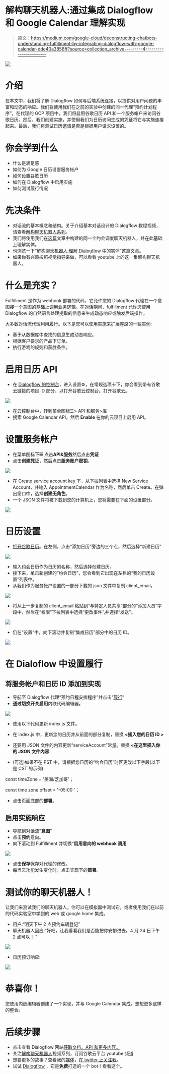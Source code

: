 # 解构聊天机器人:通过集成 Dialogflow 和 Google Calendar 理解实现

> 原文：<https://medium.com/google-cloud/deconstructing-chatbots-understanding-fulfillment-by-integrating-dialogflow-with-google-calendar-dde40a3856ff?source=collection_archive---------4----------------------->

![](img/78f3f99e64deaa321884e1da7197b527.png)

# 介绍

在本文中，我们将了解 Dialogflow 如何与后端系统连接，以提供对用户问题的丰富和动态的响应。我们将使用我们在之前的实验中创建的同一代理“预约计划程序”。在代理的 GCP 项目中，我们将启用谷歌日历 API 和一个服务帐户来访问谷歌日历。然后，我们创建实施，并使用我们为日历访问生成的凭证将它与实施连接起来。最后，我们将测试日历邀请是否是根据用户请求设置的。

# 你会学到什么

*   什么是满足感
*   如何为 Google 日历设置服务帐户
*   如何设置谷歌日历
*   如何在 Dialogflow 中启用实施
*   如何测试履行情况

# 先决条件

*   对话流的基本概念和结构。关于介绍基本对话设计的 Dialogflow 教程视频，请查看[解构聊天机器人系列](https://www.youtube.com/watch?v=O00K10xP5MU&list=PLIivdWyY5sqK5SM34zbkitWLOV-b3V40B&index=1)。
*   我们将使用我们在[这篇](/@pvergadia/deconstructing-chatbots-build-an-appointment-scheduler-with-dialogflow-2ee08614b630)文章中构建的同一个约会调度聊天机器人，并在此基础上理解实体。
*   也浏览一下“[解构聊天机器人:理解 Dialogflow](/google-cloud/deconstructing-chatbots-understanding-entities-in-dialogflow-a5d3d4c0fe8d) 中的实体”这篇文章。
*   如果你有兴趣按照视觉指导来做，可以看看 youtube 上的这一集解构聊天机器人。

# 什么是充实？

Fulfillment 是作为 webhook 部署的代码，它允许您的 Dialogflow 代理在一个意图接一个意图的基础上调用业务逻辑。在对话期间，fulfillment 允许您使用 Dialogflow 的自然语言处理提取的信息来生成动态响应或触发后端操作。

大多数对话流代理利用履行。以下是您可以使用实施来扩展座席的一些实例:

*   基于从数据库中查找的信息生成动态响应。
*   根据客户要求的产品下订单。
*   执行游戏的规则和获胜条件。

# 启用日历 API

*   在 [Dialogflow 的控制台](https://console.dialogflow.com/)，进入设置⚙，在常规选项卡下，你会看到带有谷歌云链接的项目 ID 部分，以打开谷歌云控制台。打开谷歌云。

![](img/3737464a303b4b257a61d0674201c026.png)

*   在云控制台中，转到菜单图标☰> API 和服务>库
*   搜索 Google Calendar API，然后 **Enable** 在你的云项目上启用 API。

# 设置服务帐户

*   在菜单图标**下☰** 点击**API&服务**然后点击**凭证**
*   点击**创建凭证**，然后点击**服务账户密钥**。

![](img/ebdfb252be700256fe2675313f65eeb2.png)

*   在 Create service account key 下，从下拉列表中选择 New Service Account，并输入 AppointmentCalendar 作为名称，然后单击 Create。在弹出窗口中，选择**创建无角色**。
*   一个 JSON 文件将被下载到您的计算机上，您将需要在下面的设置部分。

![](img/2386c8f687ef395706b7db8dd98086d4.png)

# 日历设置

*   [打开谷歌日历](https://calendar.google.com/)。在左侧，点击“添加日历”旁边的三个点，然后选择“新建日历”

![](img/01237b5857e4488df3fce69791bfdb67.png)

*   输入约会日历作为日历的名称，然后选择创建日历。
*   接下来，单击新创建的“约会日历”，您会看到它出现在左栏的“我的日历设置”列表中。
*   从我们作为服务帐户设置的一部分下载的 json 文件中复制 client_email。

![](img/4fc108c2204a0ff2ac57bce8d6e90209.png)

*   将从上一步复制的 client_email 粘贴到“与特定人员共享”部分的“添加人员”字段中，然后在“权限”下拉列表中选择“更改事件”,并选择“发送”。

![](img/f77e955a151a9ef71d616e3ce59aa273.png)

*   仍在“设置”中，向下滚动并复制“集成日历”部分中的日历 ID。

![](img/ac8e29d1ab39acf521be61f5134b27d7.png)

# 在 Dialoflow 中设置履行

## 将服务帐户和日历 ID 添加到实现

*   导航至 Dialogflow 代理“预约日程安排程序”并点击“[履行](https://console.dialogflow.com/api-client/#/agent//fulfillment)”
*   **通过切换开关启用**内联代码编辑器。

![](img/900c0e7e98dc2ac6f982846d4dd95934.png)

*   使用以下代码更新 index.js 文件。

*   在 index.js 中，更新您的日历并从前面的部分复制，替换 **<插入您的日历 ID >**
*   还要用 JSON 文件的内容更新“serviceAccount”常量。替换 **<在这里插入你的 JSON 文件内容**
*   (可选)如果不在 PST 中，请根据您日历的“约会日历”时区更改以下字段(以下是 CST 的示例):

const timeZone = '美洲/芝加哥'；

const time zone offset = '-05:00 '；

*   点击页面底部的**部署**。

## 启用实施响应

*   导航到对话流"**意图**"
*   点击**预约**意向。
*   向下滚动到 Fulfillment 并切换“**启用意向的 webhook 调用**

![](img/f02d4eb8788c66913ac64790b653bd6d.png)

*   点击**保存**保存对代理的修改。
*   每当云功能发生变化时，点击实现下的**部署**。

# 测试你的聊天机器人！

让我们来测试我们的聊天机器人，你可以在模拟器中测试它，或者使用我们在以前的代码实验室中学到的 web 或 google home 集成。

*   用户:“明天下午 2 点预约车辆登记”
*   聊天机器人回应:“好吧，让我看看我们是否能把你安排进去。4 月 24 日下午 2 点可以！."

![](img/15108d723458d83ca7be508b89e1384e.png)

*   日历预订响应:

![](img/8b19ce0a8b07ccea9495b57529b90c71.png)

# 恭喜你！

您使用内嵌编辑器创建了一个实现，并与 Google Calendar 集成。想想更多这样的整合。

# 后续步骤

*   点击查看 Dialogflow 网站[获取文档、API 和更多内容。](https://cloud.google.com/dialogflow-enterprise/)
*   关注[解构聊天机器人](https://www.youtube.com/watch?v=O00K10xP5MU&list=PLIivdWyY5sqK5SM34zbkitWLOV-b3V40B&index=1)视频系列，订阅谷歌云平台 youtube 频道
*   想要更多的故事？查看我的[媒体](/@pvergadia/)，[在 twitter 上关注我](https://twitter.com/pvergadia)。
*   试试 [Dialogflow](https://dialogflow.com/) ，它是**免费**打造的一个 bot！看看这个。